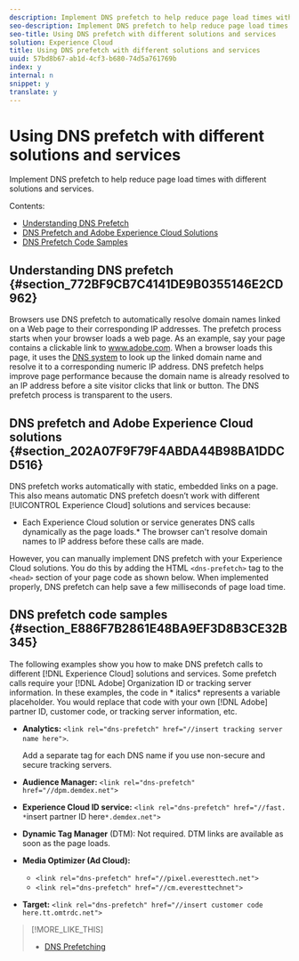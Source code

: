 ```yaml
---
description: Implement DNS prefetch to help reduce page load times with different solutions and services.
seo-description: Implement DNS prefetch to help reduce page load times with different solutions and services.
seo-title: Using DNS prefetch with different solutions and services
solution: Experience Cloud
title: Using DNS prefetch with different solutions and services
uuid: 57bd8b67-ab1d-4cf3-b680-74d5a761769b
index: y
internal: n
snippet: y
translate: y
---
```


# Using DNS prefetch with different solutions and services

Implement DNS prefetch to help reduce page load times with different solutions and services.

Contents: 


<ul class="simplelist"> 
 <li> <a href="dns-prefetch.md#section_772BF9CB7C4141DE9B0355146E2CD962" format="dita" scope="local"> Understanding DNS Prefetch </a> </li> 
 <li> <a href="dns-prefetch.md#section_202A07F9F79F4ABDA44B98BA1DDCD516" format="dita" scope="local"> DNS Prefetch and Adobe Experience Cloud Solutions </a> </li> 
 <li> <a href="dns-prefetch.md#section_E886F7B2861E48BA9EF3D8B3CE32B345" format="dita" scope="local"> DNS Prefetch Code Samples </a> </li> 
</ul>



## Understanding DNS prefetch {#section_772BF9CB7C4141DE9B0355146E2CD962}

Browsers use DNS prefetch to automatically resolve domain names linked on a Web page to their corresponding IP addresses. The prefetch process starts when your browser loads a web page. As an example, say your page contains a clickable link to www.adobe.com. When a browser loads this page, it uses the [DNS system](http://www.networksolutions.com/support/what-is-a-domain-name-server-dns-and-how-does-it-work/) to look up the linked domain name and resolve it to a corresponding numeric IP address. DNS prefetch helps improve page performance because the domain name is already resolved to an IP address before a site visitor clicks that link or button. The DNS prefetch process is transparent to the users. 

## DNS prefetch and Adobe Experience Cloud solutions {#section_202A07F9F79F4ABDA44B98BA1DDCD516}

DNS prefetch works automatically with static, embedded links on a page. This also means automatic DNS prefetch doesn’t work with different [!UICONTROL Experience Cloud] solutions and services because: 


* Each Experience Cloud solution or service generates DNS calls dynamically as the page loads.* The browser can't resolve domain names to IP address before these calls are made.



However, you can manually implement DNS prefetch with your Experience Cloud solutions. You do this by adding the HTML `<dns-prefetch>` tag to the `<head>` section of your page code as shown below. When implemented properly, DNS prefetch can help save a few milliseconds of page load time. 

## DNS prefetch code samples {#section_E886F7B2861E48BA9EF3D8B3CE32B345}

The following examples show you how to make DNS prefetch calls to different [!DNL Experience Cloud] solutions and services. Some prefetch calls require your [!DNL Adobe] Organization ID or tracking server information. In these examples, the code in * italics* represents a variable placeholder. You would replace that code with your own [!DNL Adobe] partner ID, customer code, or tracking server information, etc. 


* **Analytics:** `<link rel="dns-prefetch" href="//insert tracking server name here">`. 

  Add a separate tag for each DNS name if you use non-secure and secure tracking servers. 

* **Audience Manager:** `<link rel="dns-prefetch" href="//dpm.demdex.net">` 

* **Experience Cloud ID service:** `<link rel="dns-prefetch" href="//fast. *`insert partner ID here`*.demdex.net">` 

* **Dynamic Tag Manager** (DTM): Not required. DTM links are available as soon as the page loads. 

* **Media Optimizer (Ad Cloud):** 

    * `<link rel="dns-prefetch" href="//pixel.everesttech.net">`    
    * `<link rel="dns-prefetch" href="//cm.everesttechnet">`    
    
    

* **Target:** `<link rel="dns-prefetch" href="//insert customer code here.tt.omtrdc.net">` 




>[!MORE_LIKE_THIS]
>
>* [DNS Prefetching](https://www.chromium.org/developers/design-documents/dns-prefetching)
